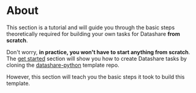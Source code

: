 # About

This section is a tutorial and will guide you through the basic steps theoretically required for building your own tasks for Datashare **from scratch**.

Don't worry, **in practice, you won't have to start anything from scratch**. The [get started](../get-started/index.md) section will show you how to create Datashare tasks by cloning the [datashare-python](https://github.com/ICIJ/datashare-python) template repo.

However, this section will teach you the basic steps it took to build this template.
